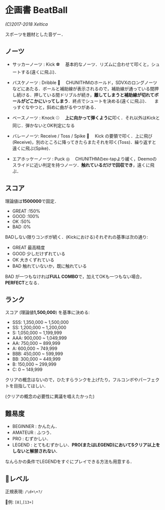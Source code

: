 企画書 BeatBall
==================
_(C)2017-2018 Xeltica_


スポーツを題材とした音ゲー．

ノーツ
------

- サッカーノーツ : Kick ⚽
　基本的なノーツ．リズムに合わせて叩くと，シュートする(遠くに飛ぶ)．

- バスケノーツ : Dribble 🏀
　CHUNITHMのホールド，SDVXのロングノーツなどにあたる．ボールと補助線が表示されるので，補助線が通っている間押し続ける．押している間ドリブルが続き，**離してしまうと補助線が切れてボールがどこかにいってしまう**．終点でシュートを決める(遠くに飛ぶ)．
　まっすぐなやつと，斜めに曲がるやつがある．

- ベースノーツ : Knock ⚾
　**上に向かって弾くように**叩く．それ以外はKickと同じ．弾かないとOK判定になる

- バレーノーツ: Receive / Toss / Spike  🏐
　Kick の要領で叩く．上に飛び(Receive)，別のところに降ってきたらまたそれを叩く(Toss)．繰り返すと遠くに飛ぶ(Spike)．

- エアホッケーノーツ : Puck ◎
　CHUNITHMのex-tapより緩く，Deemoのスライドに近い判定を持つノーツ．**触れているだけで回収でき**，遠くに飛ぶ．

スコア
----------

理論値は**1500000**で固定．

- GREAT :150%
- GOOD :100%
- OK :50%
- BAD :0%

BADしない限りコンボが続く．(Kickにおける)それぞれの基準は次の通り:

- GREAT 最高精度
- GOOD 少しだけずれている
- OK 大きくずれている
- BAD 触れていないか，既に触れている

BAD が一つもなければ**FULL COMBO**で，加えてOKも一つもない場合，**PERFECT**となる．

ランク
----------
スコア (理論値**1,500,000**) を基準に決める:

- SSS: 1,350,000 ~ 1,500,000 
- SS: 1,200,000 ~ 1,200,000
- S:  1,050,000 ~ 1,199,999
- AAA: 900,000 ~ 1,049,999
- AA: 750,000 ~ 899,999
- A: 600,000 ~ 749,999
- BBB: 450,000 ~ 599,999
- BB: 300,000 ~ 449,999
- B: 150,000 ~ 299,999
- C: 0 ~ 149,999

クリアの概念はないので，ひたすらランクを上げたり，フルコンボやパーフェクトを目指してほしい．

(クリアの概念の必要性に異議を唱えたかった)

難易度
-----------
- BEGINNER : かんたん．
- AMATEUR : ふつう．
- PRO : むずかしい．
- LEGEND : とてもむずかしい．**PRO(またはLEGEND)においてSクリア以上をしないと解禁されない**．

なんらかの条件でLEGENDをすぐにプレイできる方法も用意する．

レベル
-----------
正規表現: `/\d+\+?/`

例: `[8]`,`[13+]`